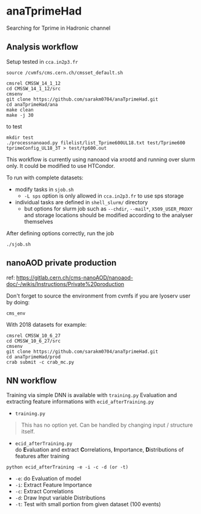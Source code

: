 # anaTprimeHad
Searching for Tprime in Hadronic channel

## Analysis workflow

Setup tested in `cca.in2p3.fr`
```
source /cvmfs/cms.cern.ch/cmsset_default.sh

cmsrel CMSSW_14_1_12
cd CMSSW_14_1_12/src
cmsenv
git clone https://github.com/sarakm0704/anaTprimeHad.git
cd anaTprimeHad/ana
make clean
make -j 30
```
to test
```
mkdir test
./processnanoaod.py filelist/list_Tprime600UL18.txt test/Tprime600 tprimeConfig_UL18_3T > test/tp600.out
```
This workflow is currently using nanoaod via xrootd and running over slurm only. It could be modified to use HTCondor.

To run with complete datasets:
- modify tasks in `sjob.sh`
  - `-L sps` option is only allowed in `cca.in2p3.fr` to use sps storage
- individual tasks are defined in  `shell_slurm/` directory
  - but options for slurm job such as `--chdir`, `--mail*`, `X509_USER_PROXY` and storage locations should be modified according to the analyser themselves
 
After defining options correctly, run the job
```
./sjob.sh
```

## nanoAOD private production

ref: https://gitlab.cern.ch/cms-nanoAOD/nanoaod-doc/-/wikis/Instructions/Private%20production

Don't forget to source the environment from cvmfs if you are lyoserv user by doing:
```
cms_env
```

With 2018 datasets for example:

```
cmsrel CMSSW_10_6_27
cd CMSSW_10_6_27/src
cmsenv
git clone https://github.com/sarakm0704/anaTprimeHad.git
cd anaTprimeHad/prod
crab submit -c crab_mc.py
```
## NN workflow

Training via simple DNN is available with ```training.py```
Evaluation and extracting feature informations with ```ecid_afterTraining.py```

- ```training.py```<br>
> This has no option yet. Can be handled by changing input / structure itself. 

- ```ecid_afterTraining.py```<br>
do **E**valuation and extract **C**orrelations, **I**mportance, **D**istributions of features after training

```
python ecid_afterTraining -e -i -c -d (or -t)
```
- ```-e```: do Evaluation of model
- ```-i```: Extract Feature Importance
- ```-c```: Extract Correlations
- ```-d```: Draw Input variable Distributions
- ```-t```: Test with small portion from given dataset (100 events)

